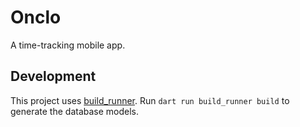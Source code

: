 # Onclo

A time-tracking mobile app.

## Development

This project uses [build_runner](https://pub.dev/packages/build_runner). Run `dart run build_runner build` to generate the database models.
